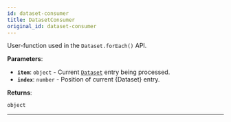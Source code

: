 ```yaml
---
id: dataset-consumer
title: DatasetConsumer
original_id: dataset-consumer
---
```


<a name="datasetconsumer"></a>

User-function used in the `Dataset.forEach()` API.

**Parameters**:

-   **`item`**: `object` - Current [`Dataset`](../api/dataset) entry being processed.
-   **`index`**: `number` - Position of current {Dataset} entry.

**Returns**:

`object`

---
